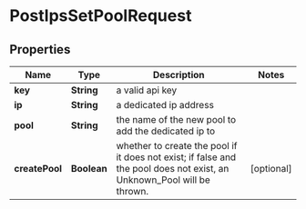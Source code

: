 

# PostIpsSetPoolRequest


## Properties

| Name | Type | Description | Notes |
|------------ | ------------- | ------------- | -------------|
|**key** | **String** | a valid api key |  |
|**ip** | **String** | a dedicated ip address |  |
|**pool** | **String** | the name of the new pool to add the dedicated ip to |  |
|**createPool** | **Boolean** | whether to create the pool if it does not exist; if false and the pool does not exist, an Unknown_Pool will be thrown. |  [optional] |



